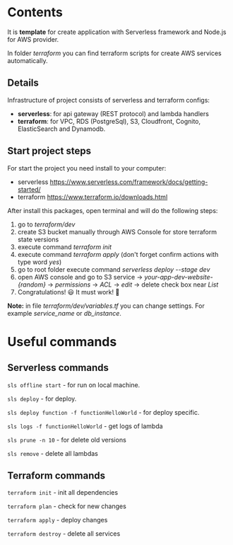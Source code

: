 # **Contents**

It is **template** for create application with Serverless framework and Node.js for AWS provider.

In folder _terraform_ you can find terraform scripts for create AWS services automatically.

## **Details**

Infrastructure of project consists of serverless and terraform configs:

- **serverless**: for api gateway (REST protocol) and lambda handlers
- **terraform**: for VPC, RDS (PostgreSql), S3, Cloudfront, Cognito, ElasticSearch and Dynamodb.

## **Start project steps**

For start the project you need install to your computer:

- serverless https://www.serverless.com/framework/docs/getting-started/
- terraform https://www.terraform.io/downloads.html

After install this packages, open terminal and will do the following steps:

1. go to _terraform/dev_
2. create S3 bucket manually through AWS Console for store terraform state versions
3. execute command _terraform init_
4. execute command _terraform apply_ (don't forget confirm actions with type word _yes_)
5. go to root folder execute command _serverless deploy --stage dev_
6. open AWS console and go to S3 service -> _your-app-dev-website-{random}_ -> _permissions_ -> _ACL_ -> _edit_ -> delete check box near _List_
7. Congratulations! :smiley: It must work! :pray:

**Note:** in file _terraform/dev/variables.tf_ you can change settings. For example _service_name_ or _db_instance_.

# **Useful commands**

## **Serverless commands**

`sls offline start` - for run on local machine.

`sls deploy` - for deploy.

`sls deploy function -f functionHelloWorld` - for deploy specific.

`sls logs -f functionHelloWorld` - get logs of lambda

`sls prune -n 10` - for delete old versions

`sls remove` - delete all lambdas

## **Terraform commands**

`terraform init` - init all dependencies

`terraform plan` - check for new changes

`terraform apply` - deploy changes

`terraform destroy` - delete all services
